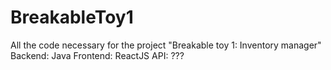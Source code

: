 # BreakableToy1
All the code necessary for the project "Breakable toy 1: Inventory manager"
Backend: Java
Frontend: ReactJS
API: ???